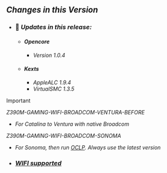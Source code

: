 ## _**Changes in this Version**_

- ### 🎉 _Updates in this release:_    
    - #### _Opencore_
        - _Version 1.0.4_

    

    - #### _Kexts_
        - _AppleALC 1.9.4_    
        - _VirtualSMC 1.3.5_


> [!IMPORTANT]
> _Z390M-GAMING-WIFI-BROADCOM-VENTURA-BEFORE_
> - _For Catalina to Ventura with native Broadcom_
>
> _Z390M-GAMING-WIFI-BROADCOM-SONOMA_
> - _For Sonoma, then run [OCLP](https://github.com/dortania/OpenCore-Legacy-Patcher/releases). Always use the latest version_

- ### _[WIFI supported](https://dortania.github.io/Wireless-Buyers-Guide/unsupported.html#supported-chipsets)_
